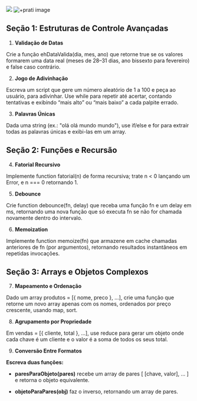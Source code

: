 ![](https://www.codificaedu.com.br/_next/image?url=%2Fimages%2FimgLogo.png&w=640&q=75)
![+prati image](https://maisprati.trindtech.com.br/mais-pra-ti/logo1.svg)

## Seção 1: Estruturas de Controle Avançadas 

1. **Validação de Datas**

Crie a função ehDataValida(dia, mes, ano) que retorne true se os valores 
formarem  uma  data  real  (meses  de  28–31  dias,  ano  bissexto  para 
fevereiro) e false caso contrário. 


2. **Jogo de Adivinhação**

Escreva  um  script  que  gere um número aleatório de 1 a 100 e peça ao 
usuário,  para  adivinhar.  Use  while  para  repetir  até  acertar,  contando 
tentativas e exibindo “mais alto” ou “mais baixo” a cada palpite errado. 

3. **Palavras Únicas**

Dada uma string (ex.: "olá olá mundo mundo"), use if/else e for para extrair 
todas as palavras únicas e exibi-las em um array. 
 
## Seção 2: Funções e Recursão 

4. **Fatorial Recursivo**

Implemente function fatorial(n) de forma recursiva; trate n < 0 lançando 
um Error, e n === 0 retornando 1. 


5. **Debounce**

Crie function debounce(fn, delay) que receba uma função fn e um delay 
em  ms,  retornando  uma  nova  função  que  só  executa  fn  se  não  for 
chamada novamente dentro do intervalo. 

6. **Memoization**

Implemente  function  memoize(fn)  que  armazene  em  cache  chamadas 
anteriores de fn (por argumentos), retornando resultados instantâneos em 
repetidas invocações. 
 
## Seção 3: Arrays e Objetos Complexos 

7. **Mapeamento e Ordenação**

Dado  um  array  produtos  =  [{  nome,  preco  },  ...],  crie  uma  função  que 
retorne  um  novo  array  apenas  com  os  nomes,  ordenados  por  preço 
crescente, usando map, sort. 

8. **Agrupamento por Propriedade**

Em vendas = [{ cliente, total }, ...], use reduce para gerar um objeto onde 
cada chave é um cliente e o valor é a soma de todos os seus total. 

9. **Conversão Entre Formatos**


**Escreva duas funções:** 
* **paresParaObjeto(pares)** recebe um array de pares [ [chave, 
valor], ... ] e retorna o objeto equivalente. 

* **objetoParaPares(obj)**  faz  o  inverso,  retornando  um  array  de 
pares.